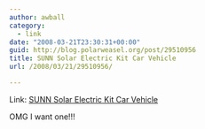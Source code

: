 ```yaml
---
author: awball
category:
  - link
date: "2008-03-21T23:30:31+00:00"
guid: http://blog.polarweasel.org/post/29510956
title: SUNN Solar Electric Kit Car Vehicle
url: /2008/03/21/29510956/

---
```

Link: [SUNN Solar Electric Kit Car Vehicle](http://www.sunnev.com/index.html)

OMG I want one!!!
